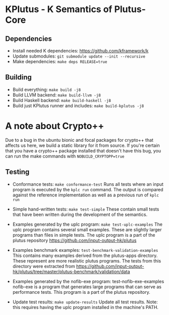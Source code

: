 KPlutus - K Semantics of Plutus-Core
====================================

Dependencies
------------

-   Install needed K dependencies: <https://github.com/kframework/k>
-   Update submodules: `git submodule update --init --recursive`
-   Make dependencies: `make deps RELEASE=true`

Building
--------

-   Build everything: `make build -j8`
-   Build LLVM backend: `make build-llvm -j8`
-   Build Haskell backend: `make build-haskell -j8`
-   Build just KPlutus runner and includes: `make build-kplutus -j8`

# A note about Crypto++

Due to a bug in the ubuntu bionic and focal packages for crypto++ that affects us here, we build a static library for it from source.
If you're certain that you have a crypto++ package installed that doesn't have this bug, you can run the make commands with `NOBUILD_CRYPTOPP=true`

Testing
-------

-   Conformance tests: `make conformance-test`
    Runs all tests where an input program is executed by the `kplc run` command.
    The output is compared against the reference implementation as well as a previous run of `kplc run`

-   Simple hand-written tests: `make test-simple`
    These contain small tests that have been written during the development of the semantics.

-   Examples generated by the uplc program: `make test-uplc-examples`
    The uplc program contains several small examples. These are slightly larger programs than files in simple tests.
    The uplc program is a part of the plutus repository https://github.com/input-output-hk/plutus

-   Examples benchmark examples: `test-benchmark-validation-examples`
    This contains many examples derived from the plutus-apps directory. These represent are more realistic plutus programs.
    The tests from this directory were extracted from https://github.com/input-output-hk/plutus/tree/master/plutus-benchmark/validation/data

-   Examples generated by the nofib-exe program: test-nofib-exe-examples
    nofib-exe is a program that generates large programs that can serve as performance tests.
    This program is a part of the plutus repository.

-   Update test results: `make update-results`
    Update all test results. Note: this requires having the uplc program installed in the machine's PATH.
